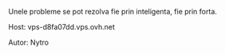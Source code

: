 Unele probleme se pot rezolva fie prin inteligenta, fie prin forta.

Host: vps-d8fa07dd.vps.ovh.net

Autor: Nytro